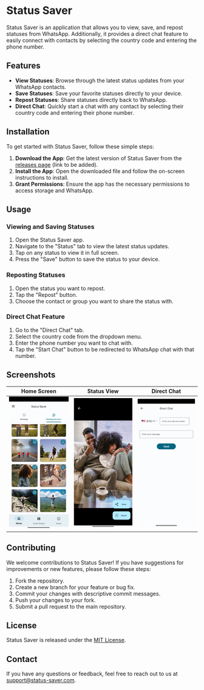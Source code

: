 # Status Saver

Status Saver is an application that allows you to view, save, and repost statuses from WhatsApp. Additionally, it provides a direct chat feature to easily connect with contacts by selecting the country code and entering the phone number.

## Features

- **View Statuses**: Browse through the latest status updates from your WhatsApp contacts.
- **Save Statuses**: Save your favorite statuses directly to your device.
- **Repost Statuses**: Share statuses directly back to WhatsApp.
- **Direct Chat**: Quickly start a chat with any contact by selecting their country code and entering their phone number.

## Installation

To get started with Status Saver, follow these simple steps:

1. **Download the App**: Get the latest version of Status Saver from the [releases page](#) (link to be added).
2. **Install the App**: Open the downloaded file and follow the on-screen instructions to install.
3. **Grant Permissions**: Ensure the app has the necessary permissions to access storage and WhatsApp.

## Usage

### Viewing and Saving Statuses

1. Open the Status Saver app.
2. Navigate to the "Status" tab to view the latest status updates.
3. Tap on any status to view it in full screen.
4. Press the "Save" button to save the status to your device.

### Reposting Statuses

1. Open the status you want to repost.
2. Tap the "Repost" button.
3. Choose the contact or group you want to share the status with.

### Direct Chat Feature

1. Go to the "Direct Chat" tab.
2. Select the country code from the dropdown menu.
3. Enter the phone number you want to chat with.
4. Tap the "Start Chat" button to be redirected to WhatsApp chat with that number.

## Screenshots

| Home Screen | Status View | Direct Chat |
|-------------|-------------|-------------|
| ![Home Screen](Screenshot_20230325_134737.png) | ![Status View](Screenshot_20230325_134913.png) | ![Direct Chat](Screenshot_20230325_135104.png) |

## Contributing

We welcome contributions to Status Saver! If you have suggestions for improvements or new features, please follow these steps:

1. Fork the repository.
2. Create a new branch for your feature or bug fix.
3. Commit your changes with descriptive commit messages.
4. Push your changes to your fork.
5. Submit a pull request to the main repository.

## License

Status Saver is released under the [MIT License](LICENSE).

## Contact

If you have any questions or feedback, feel free to reach out to us at [support@status-saver.com](mailto:support@status-saver.com).
